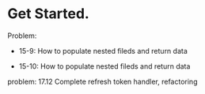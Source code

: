 # Get Started.

Problem:

- 15-9: How to populate nested fileds and return data

* 15-10: How to populate nested fileds and return data

problem: 17.12 Complete refresh token handler, refactoring

